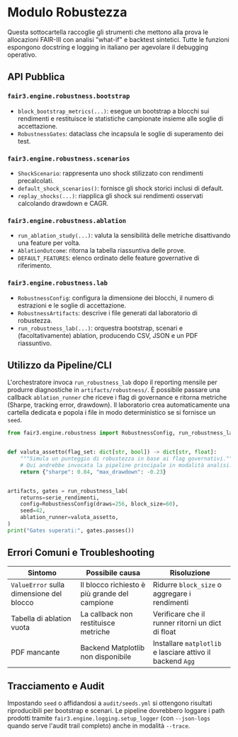 # Modulo Robustezza

Questa sottocartella raccoglie gli strumenti che mettono alla prova le
allocazioni FAIR-III con analisi "what-if" e backtest sintetici. Tutte le
funzioni espongono docstring e logging in italiano per agevolare il debugging
operativo.

## API Pubblica

### `fair3.engine.robustness.bootstrap`
- `block_bootstrap_metrics(...)`: esegue un bootstrap a blocchi sui rendimenti
  e restituisce le statistiche campionate insieme alle soglie di accettazione.
- `RobustnessGates`: dataclass che incapsula le soglie di superamento dei test.

### `fair3.engine.robustness.scenarios`
- `ShockScenario`: rappresenta uno shock stilizzato con rendimenti precalcolati.
- `default_shock_scenarios()`: fornisce gli shock storici inclusi di default.
- `replay_shocks(...)`: riapplica gli shock sui rendimenti osservati
  calcolando drawdown e CAGR.

### `fair3.engine.robustness.ablation`
- `run_ablation_study(...)`: valuta la sensibilità delle metriche disattivando
  una feature per volta.
- `AblationOutcome`: ritorna la tabella riassuntiva delle prove.
- `DEFAULT_FEATURES`: elenco ordinato delle feature governative di riferimento.

### `fair3.engine.robustness.lab`
- `RobustnessConfig`: configura la dimensione dei blocchi, il numero di
  estrazioni e le soglie di accettazione.
- `RobustnessArtifacts`: descrive i file generati dal laboratorio di robustezza.
- `run_robustness_lab(...)`: orquestra bootstrap, scenari e (facoltativamente)
  ablation, producendo CSV, JSON e un PDF riassuntivo.

## Utilizzo da Pipeline/CLI

L'orchestratore invoca `run_robustness_lab` dopo il reporting mensile per
produrre diagnostiche in `artifacts/robustness/`. È possibile passare una
callback `ablation_runner` che riceve i flag di governance e ritorna metriche
(Sharpe, tracking error, drawdown). Il laboratorio crea automaticamente una
cartella dedicata e popola i file in modo deterministico se si fornisce un
`seed`.

```python
from fair3.engine.robustness import RobustnessConfig, run_robustness_lab


def valuta_assetto(flag_set: dict[str, bool]) -> dict[str, float]:
    """Simula un punteggio di robustezza in base ai flag governativi."""
    # Qui andrebbe invocata la pipeline principale in modalità analisi.
    return {"sharpe": 0.84, "max_drawdown": -0.23}


artifacts, gates = run_robustness_lab(
    returns=serie_rendimenti,
    config=RobustnessConfig(draws=256, block_size=60),
    seed=42,
    ablation_runner=valuta_assetto,
)
print("Gates superati:", gates.passes())
```

## Errori Comuni e Troubleshooting

| Sintomo | Possibile causa | Risoluzione |
| --- | --- | --- |
| `ValueError` sulla dimensione del blocco | Il blocco richiesto è più grande del campione | Ridurre `block_size` o aggregare i rendimenti |
| Tabella di ablation vuota | La callback non restituisce metriche | Verificare che il runner ritorni un dict di float |
| PDF mancante | Backend Matplotlib non disponibile | Installare `matplotlib` e lasciare attivo il backend `Agg` |

## Tracciamento e Audit

Impostando `seed` o affidandosi a `audit/seeds.yml` si ottengono risultati
riproducibili per bootstrap e scenari. Le pipeline dovrebbero loggare i path
prodotti tramite `fair3.engine.logging.setup_logger` (con `--json-logs` quando
serve l'audit trail completo) anche in modalità `--trace`.

